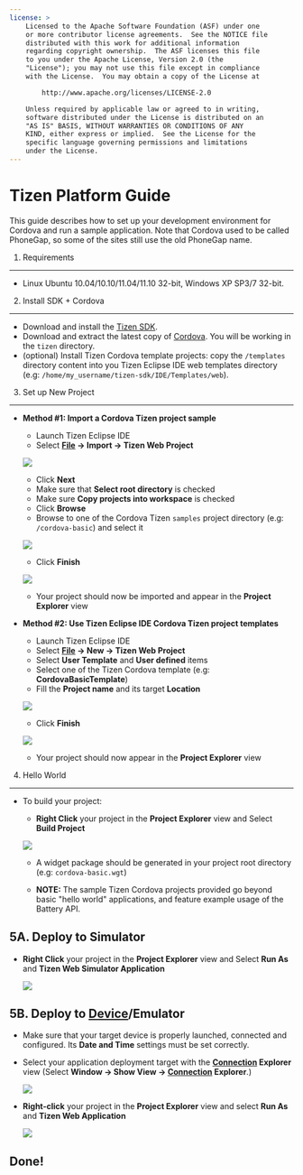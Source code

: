 ```yaml
---
license: >
    Licensed to the Apache Software Foundation (ASF) under one
    or more contributor license agreements.  See the NOTICE file
    distributed with this work for additional information
    regarding copyright ownership.  The ASF licenses this file
    to you under the Apache License, Version 2.0 (the
    "License"); you may not use this file except in compliance
    with the License.  You may obtain a copy of the License at

        http://www.apache.org/licenses/LICENSE-2.0

    Unless required by applicable law or agreed to in writing,
    software distributed under the License is distributed on an
    "AS IS" BASIS, WITHOUT WARRANTIES OR CONDITIONS OF ANY
    KIND, either express or implied.  See the License for the
    specific language governing permissions and limitations
    under the License.
---
```


Tizen Platform Guide
=========================

This guide describes how to set up your development environment for Cordova and run a sample application.  Note that Cordova used to be called PhoneGap, so some of the sites still use the old PhoneGap name.

1. Requirements
---------------

- Linux Ubuntu 10.04/10.10/11.04/11.10 32-bit, Windows XP SP3/7 32-bit.


2. Install SDK + Cordova
-------------------------

- Download and install the [Tizen SDK](https://developer.tizen.org/sdk).
- Download and extract the latest copy of [Cordova](http://phonegap.com/download). You will be working in the `tizen` directory.
- (optional) Install Tizen Cordova template projects: copy the `/templates` directory content into you Tizen Eclipse IDE web templates directory (e.g: `/home/my_username/tizen-sdk/IDE/Templates/web`).


3. Set up New Project
--------------------

- **Method #1: Import a Cordova Tizen project sample**
    - Launch Tizen Eclipse IDE
    - Select  **<a href="../../../cordova/file/fileobj/fileobj.html">File</a> &rarr; Import &rarr; Tizen Web Project**

    ![](img/guide/platforms/tizen/import_project.png)

    - Click **Next**
    - Make sure that **Select root directory** is checked
    - Make sure **Copy projects into workspace** is checked
    - Click **Browse**
    - Browse to one of the Cordova Tizen `samples` project directory (e.g: `/cordova-basic`) and select it

    ![](img/guide/platforms/tizen/import_widget.png)

    - Click **Finish**

    ![](img/guide/platforms/tizen/project_explorer.png)

    - Your project should now be imported and appear in the **Project Explorer** view

- **Method #2: Use Tizen Eclipse IDE Cordova Tizen project templates**
    - Launch Tizen Eclipse IDE
    - Select  **<a href="../../../cordova/file/fileobj/fileobj.html">File</a> &rarr; New &rarr; Tizen Web Project**
    - Select **User Template** and **User defined** items
    - Select one of the Tizen Cordova template (e.g: **CordovaBasicTemplate**)
    - Fill the **Project name** and its target **Location**

    ![](img/guide/platforms/tizen/project_template.png)

    - Click **Finish**

    ![](img/guide/platforms/tizen/project_explorer.png)

    - Your project should now appear in the **Project Explorer** view


4. Hello World
--------------
- To build your project:

    - **Right Click** your project in the **Project Explorer** view and Select **Build Project**

    ![](img/guide/platforms/tizen/build_project.png)

    - A widget package should be generated in your project root directory (e.g: `cordova-basic.wgt`)

    - __NOTE:__ The sample Tizen Cordova projects provided go beyond basic "hello world" applications, and feature example usage of the Battery API.

5A. Deploy to Simulator
-----------------------

- **Right Click** your project in the **Project Explorer** view and Select **Run As** and **Tizen Web Simulator Application**

    ![](img/guide/platforms/tizen/runas_web_sim_app.png)

5B. Deploy to <a href="../../../cordova/device/device.html">Device</a>/Emulator
--------------------

- Make sure that your target device is properly launched, connected and configured. Its __Date and Time__ settings must be set correctly.
- Select your application deployment target with the **<a href="../../../cordova/connection/connection.html">Connection</a> Explorer** view (Select **Window &rarr; Show View &rarr; <a href="../../../cordova/connection/connection.html">Connection</a> Explorer**.)

    ![](img/guide/platforms/tizen/connection_explorer.png)

- **Right-click** your project in the **Project Explorer** view and select **Run As** and **Tizen Web Application**

    ![](img/guide/platforms/tizen/runas_web_app.png)

Done!
-----
